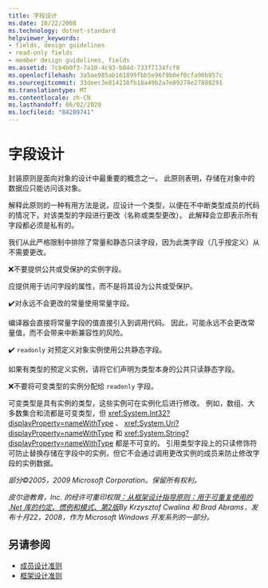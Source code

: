 ```yaml
---
title: 字段设计
ms.date: 10/22/2008
ms.technology: dotnet-standard
helpviewer_keywords:
- fields, design guidelines
- read-only fields
- member design guidelines, fields
ms.assetid: 7cb4b0f3-7a10-4c93-b84d-733f7134fcf8
ms.openlocfilehash: 3a5ae985ab161899fbb5e96f9b0ef0cfa90b957c
ms.sourcegitcommit: 33deec3e814238fb18a49b2a7e89278e27888291
ms.translationtype: MT
ms.contentlocale: zh-CN
ms.lasthandoff: 06/02/2020
ms.locfileid: "84289741"
---
```

# <a name="field-design"></a>字段设计
封装原则是面向对象的设计中最重要的概念之一。 此原则表明，存储在对象中的数据应只能访问该对象。

 解释此原则的一种有用方法是说，应设计一个类型，以便在不中断类型成员的代码的情况下，对该类型的字段进行更改（名称或类型更改）。 此解释会立即表示所有字段都必须是私有的。

 我们从此严格限制中排除了常量和静态只读字段，因为此类字段（几乎按定义）从不需要更改。

 ❌不要提供公共或受保护的实例字段。

 应提供用于访问字段的属性，而不是将其设为公共或受保护。

 ✔️对永远不会更改的常量使用常量字段。

 编译器会直接将常量字段的值直接引入到调用代码。 因此，可能永远不会更改常量值，而不会带来中断兼容性的风险。

 ✔️ `readonly` 对预定义对象实例使用公共静态字段。

 如果有类型的预定义实例，请将它们声明为类型本身的公共只读静态字段。

 ❌不要将可变类型的实例分配给 `readonly` 字段。

 可变类型是具有实例的类型，这些实例可在实例化后进行修改。 例如，数组、大多数集合和流都是可变类型，但 <xref:System.Int32?displayProperty=nameWithType> 、 <xref:System.Uri?displayProperty=nameWithType> 和 <xref:System.String?displayProperty=nameWithType> 都是不可变的。 引用类型字段上的只读修饰符可防止替换存储在字段中的实例，但它不会通过调用更改实例的成员来防止修改字段的实例数据。

 *部分©2005，2009 Microsoft Corporation。保留所有权利。*

 *皮尔逊教育，Inc. 的经许可重印权限[：从框架设计指导原则：用于可重复使用的 .Net 库的约定、惯例和模式、第2版](https://www.informit.com/store/framework-design-guidelines-conventions-idioms-and-9780321545619)By Krzysztof Cwalina 和 Brad Abrams，发布十月22，2008，作为 Microsoft Windows 开发系列的一部分。*

## <a name="see-also"></a>另请参阅

- [成员设计准则](member.md)
- [框架设计准则](index.md)
